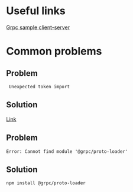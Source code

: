 # Useful links

[Grpc sample client-server](https://medium.com/@alfianlosari/building-grpc-service-server-note-crud-api-with-node-js-bcc5478d5bdb)


# Common problems

## Problem
` Unexpected token import`

## Solution

[Link](https://timonweb.com/posts/how-to-enable-es6-imports-in-nodejs/)


## Problem

`Error: Cannot find module '@grpc/proto-loader'`


## Solution
`npm install @grpc/proto-loader`